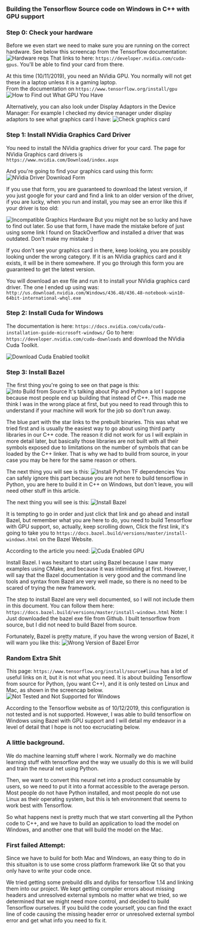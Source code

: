
### Building the Tensorflow Source code on Windows in C++ with GPU support

### Step 0: Check your hardware
Before we even start we need to make sure you are running on the correct hardware. See below this screencap from the Tensorflow documentation:
![Hardware reqs](hardware_reqs.png)
That links to here: ``https://developer.nvidia.com/cuda-gpus``. You'll be able to find your card from there. 

At this time (10/11/2019), you need an NVidia GPU. You normally will not get these in a laptop unless it is a gaming laptop.  
From the documentation on ``https://www.tensorflow.org/install/gpu``
![How to Find out What GPU You Have](how_to_find_out_what_gpu_i_have.png)

Alternatively, you can also look under Display Adaptors in the Device Manager: 
For example I checked my device manager under display adaptors to see what graphics card I have: 
![Check graphics card](device_manager_check_graphics_card.png)

### Step 1: Install NVidia Graphics Card Driver
You need to install the NVidia graphics driver for your card.
The page for NVidia Graphics card drivers is ``https://www.nvidia.com/Download/index.aspx``

And you're going to find your graphics card using this form:
![NVidia Driver Download Form](nvidia_driver_downloads.png)

If you use that form, you are guaranteed to download the latest version, if you just google for your card and find a link to an older version of the driver, if you are lucky, when you run and install, you may see an error like this if your driver is too old:

![Incompatible Graphics Hardware](incompatible_graphics_hardware.png)
But you might not be so lucky and have to find out later. So use that form, I have made the mistake before of just using some link I found on StackOverflow and installed a driver that was outdated. Don't make my mistake :)

If you don't see your graphics card in there, keep looking, you are possibly looking under the wrong category. If it is an NVidia graphics card and it exists, it will be in there somewhere. If you go throiugh this form you are guaranteed to get the latest version. 

You will download an exe file and run it to install your NVidia graphics card driver. The one I ended up using was: ``http://us.download.nvidia.com/Windows/436.48/436.48-notebook-win10-64bit-international-whql.exe``

### Step 2: Install Cuda for Windows
The documentation is here: ``https://docs.nvidia.com/cuda/cuda-installation-guide-microsoft-windows/``
Go to here: ``https://developer.nvidia.com/cuda-downloads`` and download the NVidia Cuda Toolkit. 

![Download Cuda Enabled toolkit](download_cuda_enabled_toolkit.png)

### Step 3: Install Bazel

The first thing you're going to see on that page is this: 
![Into Build from Source](intro_build_from_source.png)
It's talking about Pip and Python a lot I suppose because most people end up building that instead of C++. This made me think I was in the wrong place at first, but you need to read through this to understand if your machine will work for the job so don't run away. 

The blue part with the star links to the prebuilt binaries. This was what we tried first and is usually the easiest way to go about using third party libraries in our C++ code. The reason it did not work for us I will explain in more detail later, but basically those libraries are not built with all their symbols exposed due to limitations on the number of symbols that can be loaded by the C++ linker. That is why we had to build from source, in your case you may be here for the same reason or others. 

The next thing you will see is this: 
![Install Python TF dependencies](install_python_and_tf_deps.png)
You can safely ignore this part because you are not here to build tensorflow in Python, you are here to build it in C++ on Windows, but don't leave, you will need other stuff in this article.

The next thing you will see is this:
![Install Bazel](install_bazel_tf.png)

It is tempting to go in order and just click that link and go ahead and install Bazel, but remember what you are here to do, you need to build Tensorflow with GPU support, so, actually, keep scrolling down, 
Click the first link, it's going to take you to ``https://docs.bazel.build/versions/master/install-windows.html`` on the Bazel Website. 


According to the article you need: 
![Cuda Enabled GPU](cuda_enabled_gpu.png)





 Install Bazel. I was hesitant to start using Bazel because I saw many examples using CMake, and because it was intimidating at first. However, I will say that the Bazel documentation is very good and the command line tools and syntax from Bazel are very well made, so there is no need to be scared of trying the new framework. 

The step to install Bazel are very well documented, so I will not include them in this document. You can follow them here: ``https://docs.bazel.build/versions/master/install-windows.html``
Note: I Just downloaded the bazel exe file from Github. I built tensorflow from source, but I did not need to build Bazel from source. 

Fortunately, Bazel is pretty mature, if you have the wrong version of Bazel, it will warn you like this:
![Wrong Version of Bazel Error](wrong_version_bazel.png) 


### Random Extra Shit
This page: ``https://www.tensorflow.org/install/source#linux`` has a lot of useful links on it, but it is not what you need. It is about building Tensorflow from source for Python, (you want C++), and it is only tested on Linux and Mac, as shown in the screencap below.
![Not Tested and Not Supported for Windows](not_tested_and_supported_for_Windows.png)

According to the Tensorflow website as of 10/12/2019, this configuration is not tested and is not supported. However, I was able to build tensorflow on Windows using Bazel with GPU support and I will detail my endeavor in a level of detail that I hope is not too excruciating below. 

### A little background. 
We do machine learning stuff where I work. Normally we do machine learning stuff with tensorflow and the way we usually do this is we will build and train the neural net using Python.

Then, we want to convert this neural net into a product consumable by users, so we need to put it into a format accessible to the average person. Most people do not have Python installed, and most people do not use Linux as their operating system, but this is teh environment that seems to work best with Tensorflow. 

So what happens next is pretty much that we start converting all the Python code to C++, and we have to build an application to load the model on Windows, and another one that will build the model on the Mac. 

### First failed Attempt:
Since we have to build for both Mac and Windows, an easy thing to do in this situaiton is to use some cross platform framework like Qt so that you only have to write your code once. 

We tried getting some prebuild dlls and dylibs for tensorflow 1.14 and linking them into our project. We kept getting compiler errors about missing headers and unresolved external symbols no matter what we tried, so we determined that we might need more control, and decided to build Tensorflow ourselves. If you build the code yourself, you can find the exact line of code causing the missing header error or unresolved external symbol error and get what info you need to fix it.
